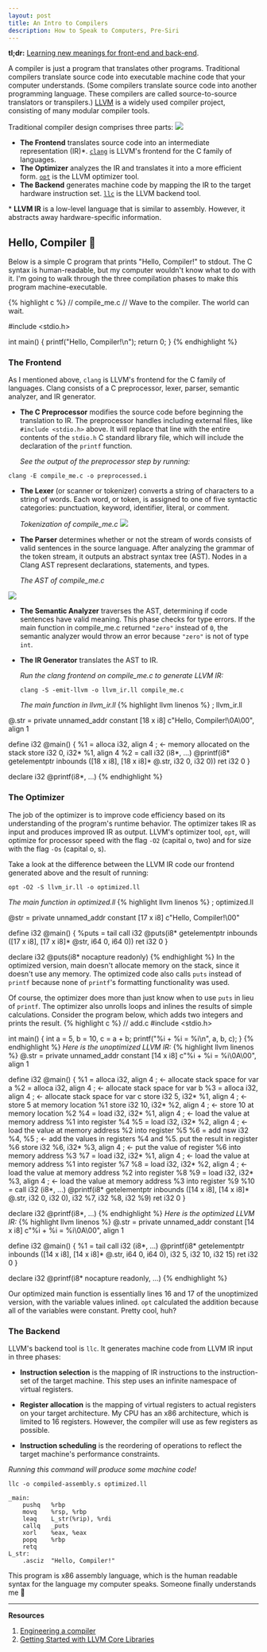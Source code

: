 ```yaml
---
layout: post
title: An Intro to Compilers
description: How to Speak to Computers, Pre-Siri
---
```

**tl;dr:** [Learning new meanings for front-end and back-end](https://twitter.com/norchard/status/864246049266958336).

A compiler is just a program that translates other programs. Traditional compilers translate source code into executable machine code that your computer understands. (Some compilers translate source code into another programming language. These compilers are called source-to-source translators or transpilers.) [LLVM](http://llvm.org/) is a widely used compiler project, consisting of many modular compiler tools.

Traditional compiler design comprises three parts:
<img src="/assets/img/blog/compilers/compiler1.jpg"/>
- **The Frontend** translates source code into an intermediate representation (IR)\*. [`clang`](http://clang.llvm.org/) is LLVM's frontend for the C family of languages.
- **The Optimizer** analyzes the IR and translates it into a more efficient form. [`opt`](http://llvm.org/docs/CommandGuide/opt.html) is the LLVM optimizer tool.
- **The Backend** generates machine code by mapping the IR to the target hardware instruction set. [`llc`](http://llvm.org/docs/CommandGuide/llc.html) is the LLVM backend tool.

\* **LLVM IR** is a low-level language that is similar to assembly. However, it abstracts away hardware-specific information.

## Hello, Compiler 👋
Below is a simple C program that prints "Hello, Compiler!" to stdout. The C syntax is human-readable, but my computer wouldn't know what to do with it. I'm going to walk through the three compilation phases to make this program machine-executable.
<!-- (You can imagine the program waving to the compiler as it moves through the compilation process.) -->

{% highlight c %}
// compile_me.c
// Wave to the compiler. The world can wait.

#include <stdio.h>

int main() {
  printf("Hello, Compiler!\n");
  return 0;
}
{% endhighlight %}

### The Frontend
As I mentioned above, `clang` is LLVM's frontend for the C family of languages. Clang consists of a C preprocessor, lexer, parser, semantic analyzer, and IR generator.
- **The C Preprocessor** modifies the source code before beginning the translation to IR. The preprocessor handles including external files, like `#include <stdio.h>` above. It will replace that line with the entire contents of the `stdio.h` C standard library file, which will include the declaration of the `printf` function.

  *See the output of the preprocessor step by running:*
```
clang -E compile_me.c -o preprocessed.i
```
- **The Lexer** (or scanner or tokenizer) converts a string of characters to a string of words. Each word, or token, is assigned to one of five syntactic categories: punctuation, keyword, identifier, literal, or comment.

  *Tokenization of compile_me.c*
  <img src="/assets/img/blog/compilers/lexer.jpg"/>

- **The Parser** determines whether or not the stream of words consists of valid sentences in the source language. After analyzing the grammar of the token stream, it outputs an abstract syntax tree (AST). Nodes in a Clang AST represent declarations, statements, and types.

  *The AST of compile_me.c*

<img src="/assets/img/blog/compilers/tree.jpg"/>

- **The Semantic Analyzer** traverses the AST, determining if code sentences have valid meaning. This phase checks for type errors. If the main function in compile_me.c returned `"zero"` instead of `0`, the semantic analyzer would throw an error because `"zero"` is not of type `int`.

- **The IR Generator** translates the AST to IR.

  *Run the clang frontend on compile_me.c to generate LLVM IR:*
  ```
  clang -S -emit-llvm -o llvm_ir.ll compile_me.c
  ```
  *The main function in llvm_ir.ll*
  {% highlight llvm linenos %}
; llvm_ir.ll

@.str = private unnamed_addr constant [18 x i8] c"Hello, Compiler!\0A\00", align 1

define i32 @main() {
  %1 = alloca i32, align 4 ; <- memory allocated on the stack
  store i32 0, i32* %1, align 4
  %2 = call i32 (i8*, ...) @printf(i8* getelementptr inbounds ([18 x i8], [18 x i8]* @.str, i32 0, i32 0))
  ret i32 0
}

declare i32 @printf(i8*, ...)
{% endhighlight %}

### The Optimizer
The job of the optimizer is to improve code efficiency based on its understanding of the program's runtime behavior. The optimizer takes IR as input and produces improved IR as output. LLVM's optimizer tool, `opt`, will optimize for processor speed with the flag `-O2` (capital o, two) and for size with the flag `-Os` (capital o, s).

Take a look at the difference between the LLVM IR code our frontend generated above and the result of running:
```
opt -O2 -S llvm_ir.ll -o optimized.ll
```
*The main function in optimized.ll*
{% highlight llvm linenos %}
; optimized.ll

@str = private unnamed_addr constant [17 x i8] c"Hello, Compiler!\00"

define i32 @main() {
  %puts = tail call i32 @puts(i8* getelementptr inbounds ([17 x i8], [17 x i8]* @str, i64 0, i64 0))
  ret i32 0
}

declare i32 @puts(i8* nocapture readonly)
{% endhighlight %}
In the optimized version, main doesn't allocate memory on the stack, since it doesn't use any memory. The optimized code also calls `puts` instead of `printf` because none of `printf`'s formatting functionality was used.

Of course, the optimizer does more than just know when to use `puts` in lieu of `printf`. The optimizer also unrolls loops and inlines the results of simple calculations. Consider the program below, which adds two integers and prints the result.
{% highlight c %}
// add.c
#include <stdio.h>

int main() {
  int a = 5, b = 10, c = a + b;
  printf("%i + %i = %i\n", a, b, c);
}
{% endhighlight %}
*Here is the unoptimized LLVM IR:*
{% highlight llvm linenos %}
@.str = private unnamed_addr constant [14 x i8] c"%i + %i = %i\0A\00", align 1

define i32 @main() {
  %1 = alloca i32, align 4 ; <- allocate stack space for var a
  %2 = alloca i32, align 4 ; <- allocate stack space for var b
  %3 = alloca i32, align 4 ; <- allocate stack space for var c
  store i32 5, i32* %1, align 4  ; <- store 5 at memory location %1
  store i32 10, i32* %2, align 4 ; <- store 10 at memory location %2
  %4 = load i32, i32* %1, align 4 ; <- load the value at memory address %1 into register %4
  %5 = load i32, i32* %2, align 4 ; <- load the value at memory address %2 into register %5
  %6 = add nsw i32 %4, %5 ; <- add the values in registers %4 and %5. put the result in register %6
  store i32 %6, i32* %3, align 4 ; <- put the value of register %6 into memory address %3
  %7 = load i32, i32* %1, align 4 ; <- load the value at memory address %1 into register %7
  %8 = load i32, i32* %2, align 4 ; <- load the value at memory address %2 into register %8
  %9 = load i32, i32* %3, align 4 ; <- load the value at memory address %3 into register %9
  %10 = call i32 (i8*, ...) @printf(i8* getelementptr inbounds ([14 x i8], [14 x i8]* @.str, i32 0, i32 0), i32 %7, i32 %8, i32 %9)
  ret i32 0
}

declare i32 @printf(i8*, ...)
{% endhighlight %}
*Here is the optimized LLVM IR:*
{% highlight llvm linenos %}
@.str = private unnamed_addr constant [14 x i8] c"%i + %i = %i\0A\00", align 1

define i32 @main() {
  %1 = tail call i32 (i8*, ...) @printf(i8* getelementptr inbounds ([14 x i8], [14 x i8]* @.str, i64 0, i64 0), i32 5, i32 10, i32 15)
  ret i32 0
}

declare i32 @printf(i8* nocapture readonly, ...)
{% endhighlight %}

Our optimized main function is essentially lines 16 and 17 of the unoptimized version, with the variable values inlined. `opt` calculated the addition because all of the variables were constant. Pretty cool, huh?

### The Backend
LLVM's backend tool is `llc`. It generates machine code from LLVM IR input in three phases:

- **Instruction selection** is the mapping of IR instructions to the instruction-set of the target machine. This step uses an infinite namespace of virtual registers.

- **Register allocation** is the mapping of virtual registers to actual registers on your target architecture. My CPU has an x86 architecture, which is limited to 16 registers. However, the compiler will use as few registers as possible.

- **Instruction scheduling** is the reordering of operations to reflect the target machine's performance constraints.

*Running this command will produce some machine code!*
```
llc -o compiled-assembly.s optimized.ll
```
```
_main:
	pushq	%rbp
	movq	%rsp, %rbp
	leaq	L_str(%rip), %rdi
	callq	_puts
	xorl	%eax, %eax
	popq	%rbp
	retq
L_str:
	.asciz	"Hello, Compiler!"
```
This program is x86 assembly language, which is the human readable syntax for the language my computer speaks. Someone finally understands me 🙌

____
**Resources**
1. [Engineering a compiler](https://www.amazon.com/Engineering-Compiler-Second-Keith-Cooper/dp/012088478X)
2. [Getting Started with LLVM Core Libraries](https://www.amazon.com/Getting-Started-LLVM-Core-Libraries/dp/1782166920)
